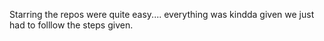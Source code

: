 Starring the repos were quite easy....
everything was kindda given we just had to folllow the steps given.
